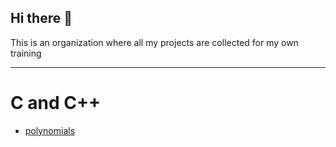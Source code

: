 ## Hi there 👋

This is an organization where all my projects are collected for my own training

---

# C and C++
* [polynomials](https://github.com/Nomad192-educational-projects/polynomials)
